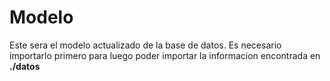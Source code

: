 # Modelo 

Este sera el modelo actualizado de la base de datos. Es necesario importarlo primero para luego poder importar la informacion encontrada en **./datos**